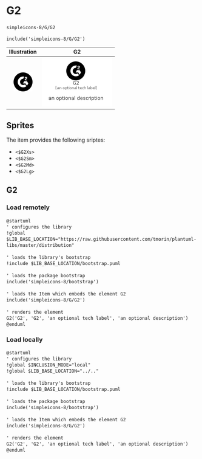 # G2


```text
simpleicons-8/G/G2
```

```text
include('simpleicons-8/G/G2')
```



| Illustration | G2 |
| :---: | :---: |
| ![illustration for Illustration](../../simpleicons-8/G/G2.png) | ![illustration for G2](../../simpleicons-8/G/G2.Local.png) |



## Sprites
The item provides the following sriptes:

- `<$G2Xs>`
- `<$G2Sm>`
- `<$G2Md>`
- `<$G2Lg>`





## G2

### Load remotely
```plantuml
@startuml
' configures the library
!global $LIB_BASE_LOCATION="https://raw.githubusercontent.com/tmorin/plantuml-libs/master/distribution"

' loads the library's bootstrap
!include $LIB_BASE_LOCATION/bootstrap.puml

' loads the package bootstrap
include('simpleicons-8/bootstrap')

' loads the Item which embeds the element G2
include('simpleicons-8/G/G2')

' renders the element
G2('G2', 'G2', 'an optional tech label', 'an optional description')
@enduml
```

### Load locally
```plantuml
@startuml
' configures the library
!global $INCLUSION_MODE="local"
!global $LIB_BASE_LOCATION="../.."

' loads the library's bootstrap
!include $LIB_BASE_LOCATION/bootstrap.puml

' loads the package bootstrap
include('simpleicons-8/bootstrap')

' loads the Item which embeds the element G2
include('simpleicons-8/G/G2')

' renders the element
G2('G2', 'G2', 'an optional tech label', 'an optional description')
@enduml
```

